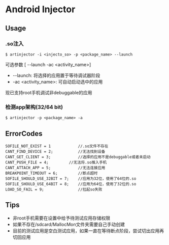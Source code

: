 # Android Injector

## Usage

### .so注入 
```
$ artinjector -i <injecto_so> -p <package_name> --launch 
```
可选参数 [ --launch -ac <activity_name>]
* --launch: 将选择的应用置于等待调试器阶段
* -ac <activity_name>: 可自动启动选中的应用

现已支持root手机调试非debuggable的应用

### 检测app架构(32/64 bit)
```
$ artinjector -p <package_name> -a
```


## ErrorCodes

```
SOFILE_NOT_EXIST = 1 		    //.so文件不存在
CANT_FIND_DEVICE = 2;		    //无法找到设备
CANT_GET_CLIENT = 3;		    //选择的应用不是debuggable或者未启动
CANT_PUSH_FILE = 4;	        //无法将.so推入手机
CANT_ATTACH_APP = 5;		    //无法连接应用
BREAKPOINT_TIMEOUT = 6; 	    //断点超时
SOFILE_SHOULD_USE_32BIT = 7;    //应用为32位，使用了64位的.so
SOFILE_SHOULD_USE_64BIT = 8;    //应用为64位，使用了32位的.so
LOAD_SO_FAIL = 9;               //拉起so失败
```

## Tips
* 非root手机需要在设置中给予待测试应用存储权限
* 如果不存在/sdcard/MallocMon文件夹需要自己手动创建
* 目前的测试应用是空白测试应用，如果一直在等待断点阶段，尝试切出应用再切回应用